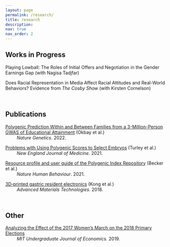 ```yaml
---
layout: page
permalink: /research/
title: research
description: 
nav: true
nav_order: 2
---
```


## Works in Progress
Playing Lowball: The Roles of Initial Offers and Negotiation in the Gender Earnings Gap (with Nagisa Tadjfar)

Does Racial Representation in Media Affect Racial Attitudes and Real-World Behaviors? Evidence from _The Cosby Show_ (with Kirsten Cornelson)

<br>

## Publications
[Polygenic Prediction Within and Between Families from a 3-Million-Person GWAS of Educational Attainment](https://www.nature.com/articles/s41588-022-01016-z) (Okbay et al.) \
&nbsp;&nbsp;&nbsp;&nbsp;&nbsp;&nbsp;&nbsp;&nbsp; _Nature Genetics_. 2022.

[Problems with Using Polygenic Scores to Select Embryos](https://www.nejm.org/doi/full/10.1056/NEJMsr2105065) (Turley et al.) \
&nbsp;&nbsp;&nbsp;&nbsp;&nbsp;&nbsp;&nbsp;&nbsp;  _New England Journal of Medicine_. 2021. 

[Resource profile and user guide of the Polygenic Index Repository](https://www.nature.com/articles/s41562-021-01119-3) (Becker et al.) \
&nbsp;&nbsp;&nbsp;&nbsp;&nbsp;&nbsp;&nbsp;&nbsp; _Nature Human Behaviour_. 2021. 

[3D‐printed gastric resident electronics](https://onlinelibrary.wiley.com/doi/full/10.1002/admt.201800490) (Kong et al.) \
&nbsp;&nbsp;&nbsp;&nbsp;&nbsp;&nbsp;&nbsp;&nbsp; _Advanced Materials Technologies_. 2018.

<br>

## Other
[Analyzing the Effect of the 2017 Women’s March on the 2018 Primary Elections](https://nancywang3.github.io/assets/papers/womens_march_2018.pdf) \
&nbsp;&nbsp;&nbsp;&nbsp;&nbsp;&nbsp;&nbsp;&nbsp; _MIT Undergraduate Journal of Economics._ 2019.

